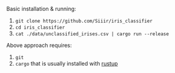 Basic installation & running:
1. `git clone https://github.com/Siiir/iris_classifier`
2. `cd iris_classifier`
3. `cat ./data/unclassified_irises.csv | cargo run --release`

Above approach requires:
1. `git`
2. `cargo` that is usually installed with [rustup](https://www.rust-lang.org/tools/install)
